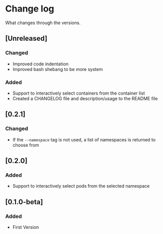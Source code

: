 # Change log
What changes through the versions.

## [Unreleased]
### Changed
 - Improved code indentation
 - Improved bash shebang to be more system
### Added
 - Support to interactively select containers from the container list
 - Created a CHANGELOG file and description/usage to the README file

## [0.2.1]
### Changed
 - If the `--namespace` tag is not used, a list of namespaces is returned to choose from

## [0.2.0]
### Added
 - Support to interactively select pods from the selected namespace

## [0.1.0-beta]
### Added
 - First Version
